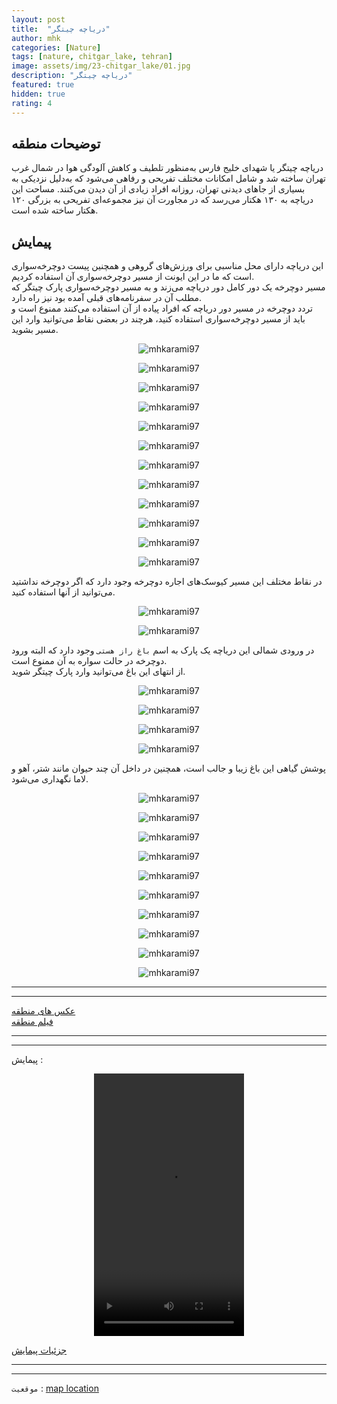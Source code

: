 ```yaml
---
layout: post
title:  "دریاچه چیتگر"
author: mhk
categories: [Nature]
tags: [nature, chitgar_lake, tehran]
image: assets/img/23-chitgar_lake/01.jpg
description: "دریاچه چیتگر"
featured: true
hidden: true
rating: 4
---
```


## توضیحات منطقه
دریاچه‌ چیتگر یا شهدای خلیج فارس به‌منظور تلطیف و کاهش آلودگی هوا در شمال غرب تهران ساخته شد و شامل امکانات مختلف تفریحی و رفاهی می‌شود که به‌دلیل نزدیکی به بسیاری از جاهای دیدنی تهران، روزانه افراد زیادی از آن دیدن می‌کنند. مساحت این دریاچه به ۱۳۰ هکتار می‌رسد که در مجاورت آن نیز مجموعه‌ای تفریحی به بزرگی ۱۲۰ هکتار ساخته شده است.  

## پیمایش
این دریاچه دارای محل مناسبی برای ورزش‌های گروهی و همچنین پیست دوچرخه‌سواری است که ما در این ایونت از مسیر دوچرخه‌سواری آن استفاده کردیم.  
مسیر دوچرخه یک دور کامل دور دریاچه می‌زند و به مسیر دوچرخه‌سواری پارک چیتگر که مطلب آن در سفرنامه‌های قبلی آمده بود نیز راه دارد.  
تردد دوچرخه در مسیر دور دریاچه که افراد پیاده از آن استفاده می‌کنند ممنوع است و باید از مسیر دوچرخه‌سواری استفاده کنید، هرچند در بعضی نقاط می‌توانید وارد این مسیر بشوید.  

<p align="center">
  <img src="/assets/img/23-chitgar_lake/02.jpg" alt="mhkarami97" />
</p>

<p align="center">
  <img src="/assets/img/23-chitgar_lake/03.jpg" alt="mhkarami97" />
</p>

<p align="center">
  <img src="/assets/img/23-chitgar_lake/04.jpg" alt="mhkarami97" />
</p>

<p align="center">
  <img src="/assets/img/23-chitgar_lake/05.jpg" alt="mhkarami97" />
</p>

<p align="center">
  <img src="/assets/img/23-chitgar_lake/06.jpg" alt="mhkarami97" />
</p>

<p align="center">
  <img src="/assets/img/23-chitgar_lake/07.jpg" alt="mhkarami97" />
</p>

<p align="center">
  <img src="/assets/img/23-chitgar_lake/08.jpg" alt="mhkarami97" />
</p>

<p align="center">
  <img src="/assets/img/23-chitgar_lake/09.jpg" alt="mhkarami97" />
</p>

<p align="center">
  <img src="/assets/img/23-chitgar_lake/10.jpg" alt="mhkarami97" />
</p>

<p align="center">
  <img src="/assets/img/23-chitgar_lake/11.jpg" alt="mhkarami97" />
</p>

<p align="center">
  <img src="/assets/img/23-chitgar_lake/12.jpg" alt="mhkarami97" />
</p>

<p align="center">
  <img src="/assets/img/23-chitgar_lake/13.jpg" alt="mhkarami97" />
</p>

در نقاط مختلف این مسیر کیوسک‌های اجاره دوچرخه وجود دارد که اگر دوچرخه نداشتید می‌توانید از آنها استفاده کنید.  

<p align="center">
  <img src="/assets/img/23-chitgar_lake/14.jpg" alt="mhkarami97" />
</p>

<p align="center">
  <img src="/assets/img/23-chitgar_lake/15.jpg" alt="mhkarami97" />
</p>

در ورودی شمالی این دریاچه یک پارک به اسم `باغ راز هستی` وجود دارد که البته ورود دوچرخه در حالت سواره به آن ممنوع است.  
از انتهای این باغ می‌توانید وارد پارک چیتگر شوید.  

<p align="center">
  <img src="/assets/img/23-chitgar_lake/16.jpg" alt="mhkarami97" />
</p>

<p align="center">
  <img src="/assets/img/23-chitgar_lake/17.jpg" alt="mhkarami97" />
</p>

<p align="center">
  <img src="/assets/img/23-chitgar_lake/18.jpg" alt="mhkarami97" />
</p>

<p align="center">
  <img src="/assets/img/23-chitgar_lake/19.jpg" alt="mhkarami97" />
</p>

پوشش گیاهی این باغ زیبا و جالب است، همچنین در داخل آن چند حیوان مانند شتر، آهو و لاما نگهداری می‌شود.  

<p align="center">
  <img src="/assets/img/23-chitgar_lake/20.jpg" alt="mhkarami97" />
</p>

<p align="center">
  <img src="/assets/img/23-chitgar_lake/21.jpg" alt="mhkarami97" />
</p>

<p align="center">
  <img src="/assets/img/23-chitgar_lake/22.jpg" alt="mhkarami97" />
</p>

<p align="center">
  <img src="/assets/img/23-chitgar_lake/23.jpg" alt="mhkarami97" />
</p>

<p align="center">
  <img src="/assets/img/23-chitgar_lake/24.jpg" alt="mhkarami97" />
</p>

<p align="center">
  <img src="/assets/img/23-chitgar_lake/25.jpg" alt="mhkarami97" />
</p>

<p align="center">
  <img src="/assets/img/23-chitgar_lake/26.jpg" alt="mhkarami97" />
</p>

<p align="center">
  <img src="/assets/img/23-chitgar_lake/27.jpg" alt="mhkarami97" />
</p>

<p align="center">
  <img src="/assets/img/23-chitgar_lake/28.jpg" alt="mhkarami97" />
</p>

<p align="center">
  <img src="/assets/img/23-chitgar_lake/29.jpg" alt="mhkarami97" />
</p>

---
---

[عکس های منطقه](https://www.instagram.com/p/CW-tml6oXOb/)  
[فیلم منطقه](https://www.instagram.com/p/CXDESscoMF_/)  

---
---

پیمایش : 

<p align="center">
<video width="240" height="420" controls>
  <source src="/assets/img/23-chitgar_lake/01.mp4" type="video/mp4">
</video>
</p>

[جزئیات پیمایش](/assets/img/23-chitgar_lake/30.jpg)  

---
---

`موقعیت` : [map location](https://www.google.com/maps/place/Chitgar+Lake,+Tehran/data=!4m2!3m1!1s0x3f8de52f7c11fd45:0xe6cd6f9b67b79476?sa=X&ved=2ahUKEwiM0qq6sMn0AhXFiv0HHRh8A_MQ8gF6BAhzEAE)  